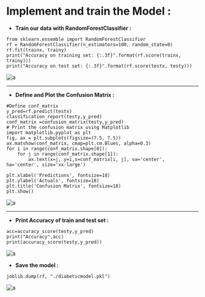 # Implement and train the Model :

- **Train our data with RandomForestClassifier :**

```
from sklearn.ensemble import RandomForestClassifier
rf = RandomForestClassifier(n_estimators=100, random_state=0)
rf.fit(trainx, trainy)
print("Accuracy on training set: {:.3f}".format(rf.score(trainx, trainy)))
print("Accuracy on test set: {:.3f}".format(rf.score(testx, testy)))
```

![a](https://user-images.githubusercontent.com/78825764/204814268-40f06be2-b5dd-4ece-b7ba-0608c49f564a.PNG)

---

- **Define and Plot the Confusion Matrix :**

```
#Define conf_matrix
y_pred=rf.predict(testx)
classification_report(testy,y_pred)
conf_matrix =confusion_matrix(testy,y_pred)
# Print the confusion matrix using Matplotlib
import matplotlib.pyplot as plt
fig, ax = plt.subplots(figsize=(7.5, 7.5))
ax.matshow(conf_matrix, cmap=plt.cm.Blues, alpha=0.3)
for i in range(conf_matrix.shape[0]):
    for j in range(conf_matrix.shape[1]):
        ax.text(x=j, y=i,s=conf_matrix[i, j], va='center', ha='center', size='xx-large')
 
plt.xlabel('Predictions', fontsize=18)
plt.ylabel('Actuals', fontsize=18)
plt.title('Confusion Matrix', fontsize=18)
plt.show()
```
![a](https://user-images.githubusercontent.com/78825764/204816051-79c6d077-1a82-4b56-89ba-46b624e96b3f.PNG)

---

- **Print Accuracy of train and test set :**

```
acc=accuracy_score(testy,y_pred)
print("Accuracy",acc)
print(accuracy_score(testy,y_pred))
```

![a](https://user-images.githubusercontent.com/78825764/204816959-18d31579-2597-4a5b-955d-ef0f48863081.PNG)

- **Save the model :**

```
joblib.dump(rf, "./diabeticmodel.pkl")
```
![a](https://user-images.githubusercontent.com/78825764/204817726-711b195f-a028-4472-bbab-ae74e30e39fe.PNG)


